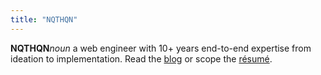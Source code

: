 ```yaml
---
title: "NQTHQN"
---
```


**NQTHQN**_noun_ a web engineer with 10+ years end-to-end expertise from ideation to implementation. Read the [blog](/blog) or scope the [résumé](/resume).
